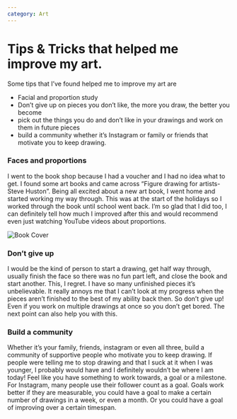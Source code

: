```yaml
---
category: Art
---
```


# Tips & Tricks that helped me improve my art.

Some tips that I’ve found helped me to improve my art are 
* Facial and proportion study
* Don’t give up on pieces you don’t like, the more you draw, the better you become
* pick out the things you do and don’t like in your drawings and work on them in future pieces
* build a community whether it’s Instagram or family or friends that motivate you to keep drawing.

### Faces and proportions
I went to the book shop because I had a voucher and I had no idea what to get. I found some art books and came across “Figure drawing for artists- Steve Huston”. Being all excited about a new art book, I went home and started working my way through. This was at the start of the holidays so I worked through the book until school went back. I’m so glad that I did too, I can definitely tell how much I improved after this and would recommend even just watching YouTube videos about proportions.

![Book Cover]({{site.url}}/assets/DEE48AE9-AA21-488F-B97C-8E3A0D914E02.jpeg)

### Don’t give up

I would be the kind of person to start a drawing, get half way through, usually finish the face so there was no fun part left, and close the book and start another. This, I regret. I have so many unfinished pieces it’s unbelievable. It really annoys me that I can’t look at my progress when the pieces aren’t finished to the best of my ability back then. So don’t give up! Even if you work on multiple drawings at once so you don’t get bored. The next point can also help you with this.

### Build a community

Whether it’s your family, friends, instagram or even all three, build a community of supportive people who motivate you to keep drawing. If people were telling me to stop drawing and that I suck at it when I was younger, I probably would have and I definitely wouldn’t be where I am today! Feel like you have something to work towards, a goal or a milestone. For Instagram, many people use their follower count as a goal. Goals work better if they are measurable, you could have a goal to make a certain number of drawings in a week, or even a month. Or you could have a goal of improving over a certain timespan.

